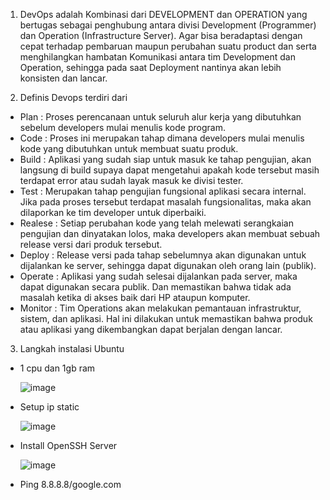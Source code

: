 1. DevOps adalah Kombinasi dari DEVELOPMENT dan OPERATION yang bertugas sebagai penghubung antara divisi Development (Programmer) dan Operation (Infrastructure Server). Agar bisa beradaptasi dengan cepat terhadap pembaruan maupun perubahan suatu product dan serta menghilangkan hambatan Komunikasi antara tim Development dan Operation, sehingga pada saat Deployment nantinya akan lebih konsisten dan lancar.

2. Definis Devops terdiri dari 
  - Plan : Proses perencanaan untuk seluruh alur kerja yang dibutuhkan sebelum developers mulai menulis kode program.
  - Code : Proses ini merupakan tahap dimana developers mulai menulis kode yang dibutuhkan untuk membuat suatu produk.
  - Build : Aplikasi yang sudah siap untuk masuk ke tahap pengujian, akan langsung di build supaya dapat mengetahui apakah kode tersebut masih terdapat error atau sudah layak masuk ke divisi tester.
  - Test : Merupakan tahap pengujian fungsional aplikasi secara internal. Jika pada proses tersebut terdapat masalah fungsionalitas, maka akan dilaporkan ke tim developer untuk diperbaiki.
  - Realese : Setiap perubahan kode yang telah melewati serangkaian pengujian dan dinyatakan lolos, maka developers akan membuat sebuah release versi dari produk tersebut.
  - Deploy : Release versi pada tahap sebelumnya akan digunakan untuk dijalankan ke server, sehingga dapat digunakan oleh orang lain (publik).
  - Operate : Aplikasi yang sudah selesai dijalankan pada server, maka dapat digunakan secara publik. Dan memastikan bahwa tidak ada masalah ketika di akses baik dari HP ataupun komputer.
  - Monitor : Tim Operations akan melakukan pemantauan infrastruktur, sistem, dan aplikasi. Hal ini dilakukan untuk memastikan bahwa produk atau aplikasi yang dikembangkan dapat berjalan dengan lancar.

3. Langkah instalasi Ubuntu
  - 1 cpu dan 1gb ram

    ![image](https://github.com/faruqsabil/devops18-dumbways-mfaruqsabil/assets/101464748/a23f3b84-c5cc-42eb-94e3-74f2d0262f6b)

  - Setup ip static

    ![image](https://github.com/faruqsabil/devops18-dumbways-mfaruqsabil/assets/101464748/3f25ea98-9c49-4406-ba3a-c33cb0d69a28)

  - Install OpenSSH Server

    ![image](https://github.com/faruqsabil/devops18-dumbways-mfaruqsabil/assets/101464748/2dfe36a1-1816-49da-ac2f-b332df770d81)

  - Ping 8.8.8.8/google.com

    
